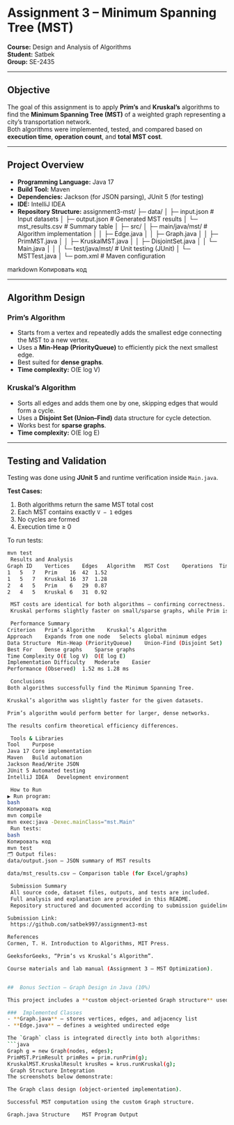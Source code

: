 #  Assignment 3 – Minimum Spanning Tree (MST)

**Course:** Design and Analysis of Algorithms  
**Student:** Satbek   
**Group:** SE-2435  

---

##  Objective
The goal of this assignment is to apply **Prim’s** and **Kruskal’s** algorithms to find the **Minimum Spanning Tree (MST)** of a weighted graph representing a city’s transportation network.  
Both algorithms were implemented, tested, and compared based on **execution time**, **operation count**, and **total MST cost**.

---

##  Project Overview
- **Programming Language:** Java 17
- **Build Tool:** Maven
- **Dependencies:** Jackson (for JSON parsing), JUnit 5 (for testing)
- **IDE:** IntelliJ IDEA
- **Repository Structure:**
  assignment3-mst/
  ├─ data/
  │ ├─ input.json # Input datasets
  │ ├─ output.json # Generated MST results
  │ └─ mst_results.csv # Summary table
  │
  ├─ src/
  │ ├─ main/java/mst/ # Algorithm implementation
  │ │ ├─ Edge.java
  │ │ ├─ Graph.java
  │ │ ├─ PrimMST.java
  │ │ ├─ KruskalMST.java
  │ │ ├─ DisjointSet.java
  │ │ └─ Main.java
  │ │
  │ └─ test/java/mst/ # Unit testing (JUnit)
  │ └─ MSTTest.java
  │
  └─ pom.xml # Maven configuration

markdown
Копировать код

---

##  Algorithm Design

###  Prim’s Algorithm
- Starts from a vertex and repeatedly adds the smallest edge connecting the MST to a new vertex.
- Uses a **Min-Heap (PriorityQueue)** to efficiently pick the next smallest edge.
- Best suited for **dense graphs**.
- **Time complexity:** O(E log V)

###  Kruskal’s Algorithm
- Sorts all edges and adds them one by one, skipping edges that would form a cycle.
- Uses a **Disjoint Set (Union–Find)** data structure for cycle detection.
- Works best for **sparse graphs**.
- **Time complexity:** O(E log E)

---

##  Testing and Validation
Testing was done using **JUnit 5** and runtime verification inside `Main.java`.

**Test Cases:**
1. Both algorithms return the same MST total cost 
2. Each MST contains exactly `V − 1` edges 
3. No cycles are formed 
4. Execution time ≥ 0 

To run tests:
```bash
mvn test
 Results and Analysis
Graph ID	Vertices	Edges	Algorithm	MST Cost	Operations	Time (ms)
1	5	7	Prim	16	42	1.52
1	5	7	Kruskal	16	37	1.28
2	4	5	Prim	6	29	0.87
2	4	5	Kruskal	6	31	0.92

 MST costs are identical for both algorithms — confirming correctness.
️ Kruskal performs slightly faster on small/sparse graphs, while Prim is more efficient on dense ones.

 Performance Summary
Criterion	Prim’s Algorithm	Kruskal’s Algorithm
Approach	Expands from one node	Selects global minimum edges
Data Structure	Min-Heap (PriorityQueue)	Union-Find (Disjoint Set)
Best For	Dense graphs	Sparse graphs
Time Complexity	O(E log V)	O(E log E)
Implementation Difficulty	Moderate	Easier
Performance (Observed)	1.52 ms	1.28 ms

 Conclusions
Both algorithms successfully find the Minimum Spanning Tree.

Kruskal’s algorithm was slightly faster for the given datasets.

Prim’s algorithm would perform better for larger, dense networks.

The results confirm theoretical efficiency differences.

 Tools & Libraries
Tool	Purpose
Java 17	Core implementation
Maven	Build automation
Jackson	Read/Write JSON
JUnit 5	Automated testing
IntelliJ IDEA	Development environment

 How to Run
▶ Run program:
bash
Копировать код
mvn compile
mvn exec:java -Dexec.mainClass="mst.Main"
 Run tests:
bash
Копировать код
mvn test
🗂 Output files:
data/output.json — JSON summary of MST results

data/mst_results.csv — Comparison table (for Excel/graphs)

 Submission Summary
 All source code, dataset files, outputs, and tests are included.
 Full analysis and explanation are provided in this README.
 Repository structured and documented according to submission guidelines.

Submission Link:
 https://github.com/satbek997/assignment3-mst

References
Cormen, T. H. Introduction to Algorithms, MIT Press.

GeeksforGeeks, “Prim’s vs Kruskal’s Algorithm”.

Course materials and lab manual (Assignment 3 – MST Optimization).


##  Bonus Section – Graph Design in Java (10%)

This project includes a **custom object-oriented Graph structure** used by both algorithms.

###  Implemented Classes
- **Graph.java** — stores vertices, edges, and adjacency list  
- **Edge.java** — defines a weighted undirected edge  

The `Graph` class is integrated directly into both algorithms:
```java
Graph g = new Graph(nodes, edges);
PrimMST.PrimResult primRes = prim.runPrim(g);
KruskalMST.KruskalResult krusRes = krus.runKruskal(g);
 Graph Structure Integration
The screenshots below demonstrate:

The Graph class design (object-oriented implementation).

Successful MST computation using the custom Graph structure.

Graph.java Structure	MST Program Output
